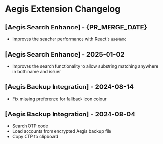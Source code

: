 # Aegis Extension Changelog

## [Aegis Search Enhance] - {PR_MERGE_DATE}

- Improves the seacher performance with React's `useMemo`

## [Aegis Search Enhance] - 2025-01-02

- Improves the search functionality to allow substring matching anywhere in both name and issuer

## [Aegis Backup Integration] - 2024-08-14

- Fix missing preference for fallback icon colour

## [Aegis Backup Integration] - 2024-08-04

- Search OTP code
- Load accounts from encrypted Aegis backup file
- Copy OTP to clipboard
